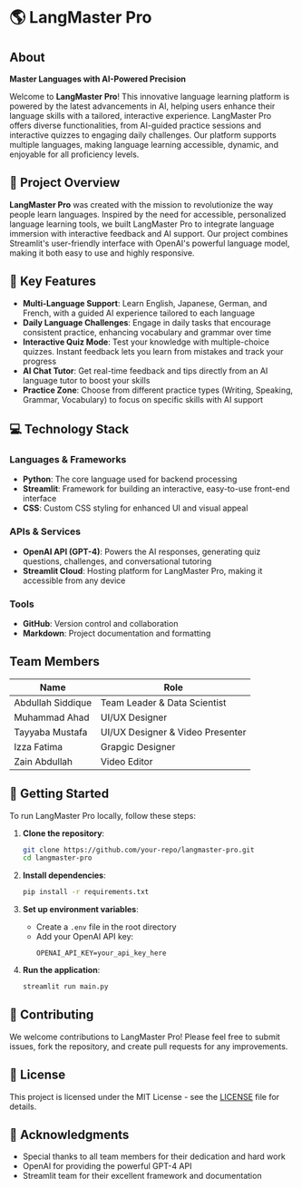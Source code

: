 # 🌎 LangMaster Pro


## About
**Master Languages with AI-Powered Precision**

Welcome to **LangMaster Pro**! This innovative language learning platform is powered by the latest advancements in AI, helping users enhance their language skills with a tailored, interactive experience. LangMaster Pro offers diverse functionalities, from AI-guided practice sessions and interactive quizzes to engaging daily challenges. Our platform supports multiple languages, making language learning accessible, dynamic, and enjoyable for all proficiency levels.

## 📝 Project Overview
**LangMaster Pro** was created with the mission to revolutionize the way people learn languages. Inspired by the need for accessible, personalized language learning tools, we built LangMaster Pro to integrate language immersion with interactive feedback and AI support. Our project combines Streamlit's user-friendly interface with OpenAI's powerful language model, making it both easy to use and highly responsive.

## 🎯 Key Features
- **Multi-Language Support**: Learn English, Japanese, German, and French, with a guided AI experience tailored to each language
- **Daily Language Challenges**: Engage in daily tasks that encourage consistent practice, enhancing vocabulary and grammar over time
- **Interactive Quiz Mode**: Test your knowledge with multiple-choice quizzes. Instant feedback lets you learn from mistakes and track your progress
- **AI Chat Tutor**: Get real-time feedback and tips directly from an AI language tutor to boost your skills
- **Practice Zone**: Choose from different practice types (Writing, Speaking, Grammar, Vocabulary) to focus on specific skills with AI support

## 💻 Technology Stack

### Languages & Frameworks
- **Python**: The core language used for backend processing
- **Streamlit**: Framework for building an interactive, easy-to-use front-end interface
- **CSS**: Custom CSS styling for enhanced UI and visual appeal

### APIs & Services
- **OpenAI API (GPT-4)**: Powers the AI responses, generating quiz questions, challenges, and conversational tutoring
- **Streamlit Cloud**: Hosting platform for LangMaster Pro, making it accessible from any device

### Tools
- **GitHub**: Version control and collaboration
- **Markdown**: Project documentation and formatting

## Team Members
| Name | Role |
|------|------|
| Abdullah Siddique | Team Leader & Data Scientist |
| Muhammad Ahad | UI/UX Designer |
| Tayyaba Mustafa | UI/UX Designer & Video Presenter |
| Izza Fatima | Grapgic Designer |
| Zain Abdullah | Video Editor |

## 🚀 Getting Started

To run LangMaster Pro locally, follow these steps:

1. **Clone the repository**:
   ```bash
   git clone https://github.com/your-repo/langmaster-pro.git
   cd langmaster-pro
   ```

2. **Install dependencies**:
   ```bash
   pip install -r requirements.txt
   ```

3. **Set up environment variables**:
   - Create a `.env` file in the root directory
   - Add your OpenAI API key:
     ```
     OPENAI_API_KEY=your_api_key_here
     ```

4. **Run the application**:
   ```bash
   streamlit run main.py
   ```

## 🤝 Contributing
We welcome contributions to LangMaster Pro! Please feel free to submit issues, fork the repository, and create pull requests for any improvements.

## 📄 License
This project is licensed under the MIT License - see the [LICENSE](LICENSE) file for details.


## 🙏 Acknowledgments
- Special thanks to all team members for their dedication and hard work
- OpenAI for providing the powerful GPT-4 API
- Streamlit team for their excellent framework and documentation
